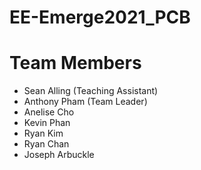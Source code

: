 # EE-Emerge2021_PCB

# Team Members
* Sean Alling (Teaching Assistant)
* Anthony Pham (Team Leader)
* Anelise Cho
* Kevin Phan
* Ryan Kim
* Ryan Chan
* Joseph Arbuckle

